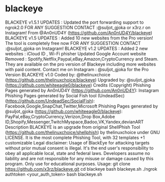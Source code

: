 # blackeye
BLACKEYE v1.5.1 UPDATES : Updated the port forwarding support to ngrok2.0 FOR ANY SUGGESTION CONTACT :@suljot_gjoka or x3rz.r on Instagram! From @An0nUD4Y (https://github.com/An0nUD4Y/blackeye) BLACKEYE v1.5 UPDATES : Added 10 new websites from the Pro version! The tool is completely free now FOR ANY SUGGESTION CONTACT :@suljot_gjoka on Instagram! BLACKEYE v1.2 UPDATES : Added 2 new websites : iCloud ID , Wi-Fi phisher Updated Google Account website Removed : Spotify,Netflix,Paypal,eBay,Amazon,CryptoCurrency and Steam. They are available on the pro version of Blackeye including more websites with paid content. Contact me on Instagram : @suljot_gjoka for the Pro Version BLACKEYE v1.0 Coded by: @thelinuxchoice (https://github.com/thelinuxchoice/blackeye) Upgraded by: @suljot_gjoka (https://github.com/whiteeagle0/blackeye) Credits (Copyright) Phishing Pages generated by An0nUD4Y (https://github.com/An0nUD4Y): Instagram  Phishing Pages generated by Social Fish tool (UndeadSec) (https://github.com/UndeadSec/SocialFish): Facebook,Google,SnapChat,Twitter,Microsoft  Phishing Pages generated by @suljot_gjoka (https://github.com/whiteeagle0/blackeye): PayPal,eBay,CryptoCurrency,Verizon,Drop Box,Adobe ID,Shopify,Messenger,TwitchMyspace,Badoo,VK,Yandex,devianART  Description BLACKEYE is an upgrade from original ShellPhish Tool (https://github.com/thelinuxchoice/shellphish) by thelinuxchoice under GNU LICENSE. It is the most complete Phishing Tool, with 32 templates +1 customizable  Legal disclaimer: Usage of BlackEye for attacking targets without prior mutual consent is illegal. It's the end user's responsibility to obey all applicable local, state and federal laws. Developers assume no liability and are not responsible for any misuse or damage caused by this program. Only use for educational purposes.  Usage: git clone https://github.com/x3rz/blackeye.git cd blackeye bash blackeye.sh ./ngrok authtoken &lt;your_auth_token> bash blackeye.sh
